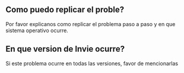 ## Como puedo replicar el proble?
Por favor explicanos como replicar el problema paso a paso y en que sistema operativo ocurre.

## En que version de Invie ocurre?
Si este problema ocurre en todas las versiones, favor de mencionarlas

